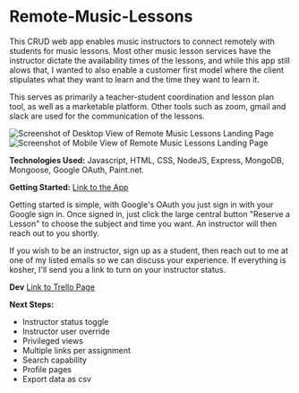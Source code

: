 # Remote-Music-Lessons
This CRUD web app enables music instructors to connect remotely with students for music lessons. Most other music lesson services have the instructor dictate the availability times of the lessons, and while this app still alows that, I wanted to also enable a customer first model where the client stipulates what they want to learn and the time they want to learn it.

This serves as primarily a teacher-student coordination and lesson plan tool, as well as a marketable platform. Other tools such as zoom, gmail and slack are used for the communication of the lessons.

![Screenshot of Desktop View of Remote Music Lessons Landing Page](https://imgur.com/sCkzeX1.jpg)
![Screenshot of Mobile View of Remote Music Lessons Landing Page](https://imgur.com/33LJmqu.jpg)

**Technologies Used:** Javascript, HTML, CSS, NodeJS, Express, MongoDB, Mongoose, Google OAuth, Paint.net.

**Getting Started:** [Link to the App](https://remotemusiclessons.herokuapp.com/)

Getting started is simple, with Google's OAuth you just sign in with your Google sign in. Once signed in, just click the large central button "Reserve a Lesson" to choose the subject and time you want. An instructor will then reach out to you shortly.

If you wish to be an instructor, sign up as a student, then reach out to me at one of my listed emails so we can discuss your experience. If everything is kosher, I'll send you a link to turn on your instructor status.

**Dev**
[Link to Trello Page](https://trello.com/b/i206FzLj/remote-music-lessons-international)

**Next Steps:**
* Instructor status toggle
* Instructor user override
* Privileged views
* Multiple links per assignment
* Search capability
* Profile pages
* Export data as csv


